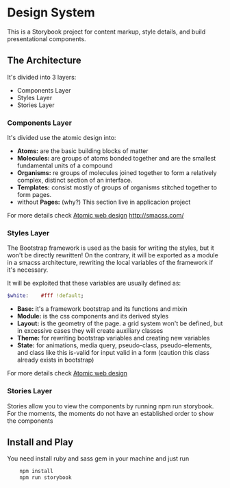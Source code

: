 # Design System

This is a Storybook project for content markup, style details, and build presentational components.

## The Architecture

It's divided into 3 layers:

- Components Layer
- Styles Layer
- Stories Layer

### Components Layer

It's divided use the atomic design into:

- **Atoms:** are the basic building blocks of matter
- **Molecules:** are groups of atoms bonded together and are the smallest fundamental units of a compound
- **Organisms:** re groups of molecules joined together to form a relatively complex, distinct section of an interface.
- **Templates:** consist mostly of groups of organisms stitched together to form pages.
- without **Pages:** (why?) This section live in applicacion project

For more details check [Atomic web design](https://bradfrost.com/blog/post/atomic-web-design/)
http://smacss.com/

### Styles Layer

The Bootstrap framework is used as the basis for writing the styles, but it won't be directly rewritten! On the contrary, it will be exported as a module in a smacss architecture, rewriting the local variables of the framework if it's necessary.

It will be exploited that these variables are usually defined as:

```sass
$white:    #fff !default;
```

- **Base:** it's a framework bootstrap and its functions and mixin
- **Module:** is the css components and its derived styles
- **Layout:** is the geometry of the page. a grid system won't be defined, but in excessive cases they will create auxiliary classes
- **Theme:** for rewriting bootstrap variables and creating new variables
- **State:** for animations, media query, pseudo-class, pseudo-elements, and class like this is-valid for input valid in a form (caution this class already exists in bootstrap)

For more details check [Atomic web design](http://smacss.com/)

### Stories Layer

Stories allow you to view the components by running npm run storybook. For the moments, the moments do not have an established order to show the components

## Install and Play

You need install ruby and sass gem in your machine and just run

```sh
    npm install
    npm run storybook
```
